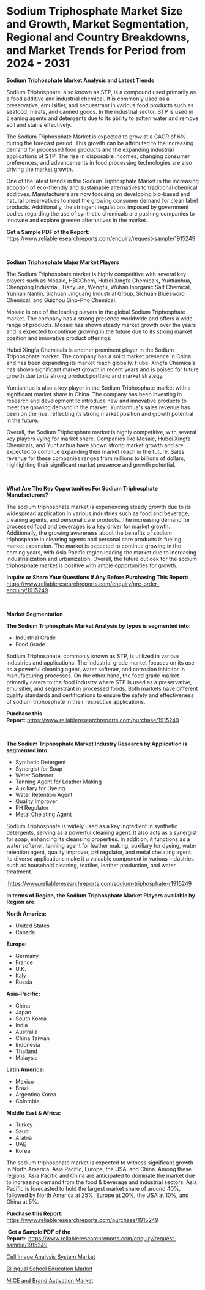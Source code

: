 <p><h1>Sodium Triphosphate Market Size and Growth, Market Segmentation, Regional and Country Breakdowns, and Market Trends for Period from 2024 -  2031</h1></p><p><strong>Sodium Triphosphate Market Analysis and Latest Trends</strong></p>
<p><p>Sodium Triphosphate, also known as STP, is a compound used primarily as a food additive and industrial chemical. It is commonly used as a preservative, emulsifier, and sequestrant in various food products such as seafood, meats, and canned goods. In the industrial sector, STP is used in cleaning agents and detergents due to its ability to soften water and remove soil and stains effectively.</p><p>The Sodium Triphosphate Market is expected to grow at a CAGR of 6% during the forecast period. This growth can be attributed to the increasing demand for processed food products and the expanding industrial applications of STP. The rise in disposable incomes, changing consumer preferences, and advancements in food processing technologies are also driving the market growth.</p><p>One of the latest trends in the Sodium Triphosphate Market is the increasing adoption of eco-friendly and sustainable alternatives to traditional chemical additives. Manufacturers are now focusing on developing bio-based and natural preservatives to meet the growing consumer demand for clean label products. Additionally, the stringent regulations imposed by government bodies regarding the use of synthetic chemicals are pushing companies to innovate and explore greener alternatives in the market.</p></p>
<p><strong>Get a Sample PDF of the Report:&nbsp;</strong> <a href="https://www.reliableresearchreports.com/enquiry/request-sample/1915249">https://www.reliableresearchreports.com/enquiry/request-sample/1915249</a></p>
<p>&nbsp;</p>
<p><strong>Sodium Triphosphate Major Market Players</strong></p>
<p><p>The Sodium Triphosphate market is highly competitive with several key players such as Mosaic, HBCChem, Hubei Xingfa Chemicals, Yuntianhua, Chengxing Industrial, Tianyuan, Wengfu, Wuhan Inorganic Salt Chemical, Yunnan Nanlin, Sichuan Jinguang Industrial Group, Sichuan Bluesword Chemical, and Guizhou Sino-Pho Chemical.</p><p>Mosaic is one of the leading players in the global Sodium Triphosphate market. The company has a strong presence worldwide and offers a wide range of products. Mosaic has shown steady market growth over the years and is expected to continue growing in the future due to its strong market position and innovative product offerings.</p><p>Hubei Xingfa Chemicals is another prominent player in the Sodium Triphosphate market. The company has a solid market presence in China and has been expanding its market reach globally. Hubei Xingfa Chemicals has shown significant market growth in recent years and is poised for future growth due to its strong product portfolio and market strategy.</p><p>Yuntianhua is also a key player in the Sodium Triphosphate market with a significant market share in China. The company has been investing in research and development to introduce new and innovative products to meet the growing demand in the market. Yuntianhua's sales revenue has been on the rise, reflecting its strong market position and growth potential in the future.</p><p>Overall, the Sodium Triphosphate market is highly competitive, with several key players vying for market share. Companies like Mosaic, Hubei Xingfa Chemicals, and Yuntianhua have shown strong market growth and are expected to continue expanding their market reach in the future. Sales revenue for these companies ranges from millions to billions of dollars, highlighting their significant market presence and growth potential.</p></p>
<p>&nbsp;</p>
<p><strong>What Are The Key Opportunities For Sodium Triphosphate Manufacturers?</strong></p>
<p><p>The sodium triphosphate market is experiencing steady growth due to its widespread application in various industries such as food and beverage, cleaning agents, and personal care products. The increasing demand for processed food and beverages is a key driver for market growth. Additionally, the growing awareness about the benefits of sodium triphosphate in cleaning agents and personal care products is fueling market expansion. The market is expected to continue growing in the coming years, with Asia Pacific region leading the market due to increasing industrialization and urbanization. Overall, the future outlook for the sodium triphosphate market is positive with ample opportunities for growth.</p></p>
<p><strong>Inquire or Share Your Questions If Any Before Purchasing This Report:</strong> <a href="https://www.reliableresearchreports.com/enquiry/pre-order-enquiry/1915249">https://www.reliableresearchreports.com/enquiry/pre-order-enquiry/1915249</a></p>
<p>&nbsp;</p>
<p><strong>Market Segmentation</strong></p>
<p><strong>The Sodium Triphosphate Market Analysis by types is segmented into:</strong></p>
<p><ul><li>Industrial Grade</li><li>Food Grade</li></ul></p>
<p><p>Sodium Triphosphate, commonly known as STP, is utilized in various industries and applications. The industrial grade market focuses on its use as a powerful cleaning agent, water softener, and corrosion inhibitor in manufacturing processes. On the other hand, the food grade market primarily caters to the food industry where STP is used as a preservative, emulsifier, and sequestrant in processed foods. Both markets have different quality standards and certifications to ensure the safety and effectiveness of sodium triphosphate in their respective applications.</p></p>
<p><strong>Purchase this Report:&nbsp;</strong><a href="https://www.reliableresearchreports.com/purchase/1915249">https://www.reliableresearchreports.com/purchase/1915249</a></p>
<p>&nbsp;</p>
<p><strong>The Sodium Triphosphate Market Industry Research by Application is segmented into:</strong></p>
<p><ul><li>Synthetic Detergent</li><li>Synergist for Soap</li><li>Water Softener</li><li>Tanning Agent for Leather Making</li><li>Auxiliary for Dyeing</li><li>Water Retention Agent</li><li>Quality Improver</li><li>PH Regulator</li><li>Metal Chelating Agent</li></ul></p>
<p><p>Sodium Triphosphate is widely used as a key ingredient in synthetic detergents, serving as a powerful cleaning agent. It also acts as a synergist for soap, enhancing its cleansing properties. In addition, it functions as a water softener, tanning agent for leather making, auxiliary for dyeing, water retention agent, quality improver, pH regulator, and metal chelating agent. Its diverse applications make it a valuable component in various industries such as household cleaning, textiles, leather production, and water treatment.</p></p>
<p><a href="https://www.reliableresearchreports.com/sodium-triphosphate-r1915249">&nbsp;https://www.reliableresearchreports.com/sodium-triphosphate-r1915249</a></p>
<p><strong>In terms of Region, the Sodium Triphosphate Market Players available by Region are:</strong></p>
<p>
    <p> <strong> North America: </strong>
        <ul>
            <li>United States</li>
            <li>Canada</li>
        </ul>
        </p> 
    <p> <strong> Europe: </strong>
        <ul>
            <li>Germany</li>
            <li>France</li>
            <li>U.K.</li>
            <li>Italy</li>
            <li>Russia</li>
        </ul>
        </p> 
    <p> <strong> Asia-Pacific: </strong>
        <ul>
            <li>China</li>
            <li>Japan</li>
            <li>South Korea</li>
            <li>India</li>
            <li>Australia</li>
            <li>China Taiwan</li>
            <li>Indonesia</li>
            <li>Thailand</li>
            <li>Malaysia</li>
        </ul>
        </p> 
    <p> <strong> Latin America: </strong>
        <ul>
            <li>Mexico</li>
            <li>Brazil</li>
            <li>Argentina Korea</li>
            <li>Colombia</li>
        </ul>
        </p> 
    <p> <strong> Middle East & Africa: </strong>
        <ul>
            <li>Turkey</li>
            <li>Saudi</li>
            <li>Arabia</li>
            <li>UAE</li>
            <li>Korea</li>
        </ul>
    </p>
    </p>
<p><p>The sodium triphosphate market is expected to witness significant growth in North America, Asia Pacific, Europe, the USA, and China. Among these regions, Asia Pacific and China are anticipated to dominate the market due to increasing demand from the food & beverage and industrial sectors. Asia Pacific is forecasted to hold the largest market share of around 40%, followed by North America at 25%, Europe at 20%, the USA at 10%, and China at 5%.</p></p>
<p><strong>Purchase this Report: </strong><a href="https://www.reliableresearchreports.com/purchase/1915249">https://www.reliableresearchreports.com/purchase/1915249</a></p>
<p>&nbsp;<strong>Get a Sample PDF of the Report:&nbsp;&nbsp;</strong><a href="https://www.reliableresearchreports.com/enquiry/request-sample/1915249">https://www.reliableresearchreports.com/enquiry/request-sample/1915249</a></p>
<p><strong></strong></p>
<p><p><a href="https://github.com/LiamKanenood/Market-Research-Report-List-1/blob/main/cell-image-analysis-system-market.md">Cell Image Analysis System Market</a></p><p><a href="https://github.com/rslnowrouzi/Market-Research-Report-List-1/blob/main/bilingual-school-education-market.md">Bilingual School Education Market</a></p><p><a href="https://github.com/syaifulanwaramsyori/Market-Research-Report-List-1/blob/main/mice-and-brand-activation-market.md">MICE and Brand Activation Market</a></p></p>